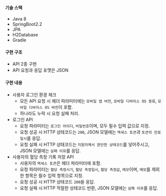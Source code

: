 

#### 기술 스택
  * Java 8
  * SpringBoot2.2
  * JPA
  * H2Database
  * Gradle

#### 구현 구조
  * API 2종 구현
  * API 요청과 응답 포맷은 JSON

#### 구현 내용
  * 사용자 로그인 환경 체크
    * 모든 API 요청 시 헤더 파라미터에는 `모바일 앱 버전`, `모바일 디바이스 OS 종류`, `모바일 디바이스 OS 버전`이 포함.
    * 하나라도 누락 시 요청 실패 처리.
  * 로그인 API
    * 요청 파라미터는 `로그인 아이디`, `비밀번호`이며, 모두 필수 입력 값으로 지정.
    * 요청 성공 시 HTTP 상태코드는 `200`, JSON 모델에는 `엑세스 토큰`과 `토큰의 만료일시`를 응답.
    * 요청 실패 시 HTTP 상태코드는 `지원자께서 판단한 상태코드`를 넣어주시고, JSON 모델에는 `실패 이유`를 응답.
  * 사용자의 혈당 측정 기록 저장 API
    * 사용자의 `엑세스 토큰`은 헤더 파라미터에 포함. 
    * 요청 파라미터는 `혈당 측정시기`, `혈당 측정일시`, `혈당 측정값`, `메모`이며, `메모`를 제외한 항목은 필수 입력 항목으로 지정.  
    * 요청 성공 시 HTTP 상태코드 `200`을 응답.  
    * 요청 실패 시 HTTP 적절한 상태코드 반환, JSON 모델에는 `실패 이유`를 응답.
